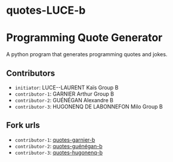 # quotes-LUCE-b

# Programming Quote Generator

A python program that generates programming quotes and jokes.

## Contributors
- `initiator`: LUCE--LAURENT Kaïs Group B
- `contributor-1`: GARNIER Arthur Group B
- `contributor-2`: GUÉNÉGAN Alexandre B 
- `contributor-3`: HUGONENQ DE LABONNEFON Milo Group B 

## Fork urls
- `contributor-1`: [quotes-garnier-b](url-1)
- `contributor-2`: [quotes-guénégan-b](url-2)
- `contributor-3`: [quotes-hugonenq-b](url-3)
